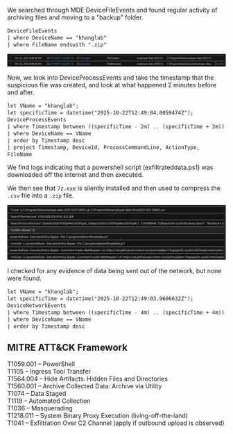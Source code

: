 We searched through MDE DeviceFileEvents and found regular activity of archiving files and moving to a "backup" folder.
```
DeviceFileEvents
| where DeviceName == "khanglab"
| where FileName endswith ".zip"
```
<img width="1212" alt="image" src="https://github.com/aktran321/threat-hunting-scenario-tor/blob/main/Screenshot%202025-10-30%20at%207.00.19%20PM.png">

Now, we look into DeviceProcessEvents and take the timestamp that the suspicious file was created, and look at what happened 2 minutes before and after.

```
let VName = "khanglab";
let specificTime = datetime("2025-10-22T12:49:04.0059474Z");
DeviceProcessEvents
| where Timestamp between ((specificTime - 2m) .. (specificTime + 2m))
| where DeviceName == VName
| order by Timestamp desc
| project Timestamp, DeviceId, ProcessCommandLine, ActionType, FileName
```

We find logs indicating that a powershell script (exfiltrateddata.ps1) was downloaded off the internet and then executed.

We then see that `7z.exe` is silently installed and then used to compress the `.csv` file into a `.zip` file.

<img width="1212" alt="image" src="https://github.com/aktran321/threat-hunting-scenario-tor/blob/main/Screenshot%202025-10-30%20at%207.13.18%20PM.png">

I checked for any evidence of data being sent out of the network, but none were found.
```
let VName = "khanglab";
let specificTime = datetime("2025-10-22T12:49:03.9606632Z");
DeviceNetworkEvents
| where Timestamp between ((specificTime - 4m) .. (specificTime + 4m))
| where DeviceName == VName
| order by Timestamp desc
```

## MITRE ATT&CK Framework
T1059.001 – PowerShell  
T1105 – Ingress Tool Transfer  
T1564.004 – Hide Artifacts: Hidden Files and Directories  
T1560.001 – Archive Collected Data: Archive via Utility  
T1074 – Data Staged  
T1119 – Automated Collection  
T1036 – Masquerading  
T1218.011 – System Binary Proxy Execution (living-off-the-land)  
T1041 – Exfiltration Over C2 Channel (apply if outbound upload is observed)
